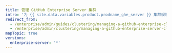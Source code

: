 ```yaml
---
title: 管理 GitHub Enterprise Server 集群
intro: '为 {{ site.data.variables.product.prodname_ghe_server }} 集群规划维护操作，例如升级、增加容量和替换故障节点。'
redirect_from:
  - /enterprise/admin/guides/clustering/managing-a-github-enterprise-cluster/
  - /enterprise/admin/clustering/managing-a-github-enterprise-server-cluster
mapTopic: true
versions:
  enterprise-server: '*'
---
```


